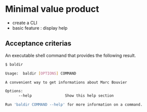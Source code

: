 # Minimal value product

- create a CLI
- basic feature : display help

## Acceptance criterias

An executable shell command that provides the following result.

```sh
$ baldir

Usage:  baldir [OPTIONS] COMMAND

A convenient way to get informations about Marc Bouvier

Options:
      --help               Show this help section

Run 'baldir COMMAND --help' for more information on a command.
```
